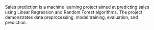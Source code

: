 Sales prediction is a machine learning project aimed at predicting sales using Linear Regression and Random Forest algorithms. The project demonstrates data preprocessing, model training, evaluation, and prediction.

